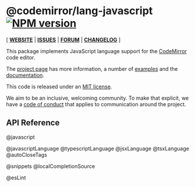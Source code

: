 <!-- NOTE: README.md is generated from src/README.md -->

# @codemirror/lang-javascript [![NPM version](https://img.shields.io/npm/v/@codemirror/lang-javascript.svg)](https://www.npmjs.org/package/@codemirror/lang-javascript)

[ [**WEBSITE**](https://codemirror.net/6/) | [**ISSUES**](https://github.com/codemirror/dev/issues) | [**FORUM**](https://discuss.codemirror.net/c/next/) | [**CHANGELOG**](https://github.com/codemirror/lang-javascript/blob/main/CHANGELOG.md) ]

This package implements JavaScript language support for the
[CodeMirror](https://codemirror.net/6/) code editor.

The [project page](https://codemirror.net/6/) has more information, a
number of [examples](https://codemirror.net/6/examples/) and the
[documentation](https://codemirror.net/6/docs/).

This code is released under an
[MIT license](https://github.com/codemirror/lang-javascript/tree/main/LICENSE).

We aim to be an inclusive, welcoming community. To make that explicit,
we have a [code of
conduct](http://contributor-covenant.org/version/1/1/0/) that applies
to communication around the project.

## API Reference

@javascript

@javascriptLanguage
@typescriptLanguage
@jsxLanguage
@tsxLanguage
@autoCloseTags

@snippets
@localCompletionSource

@esLint

